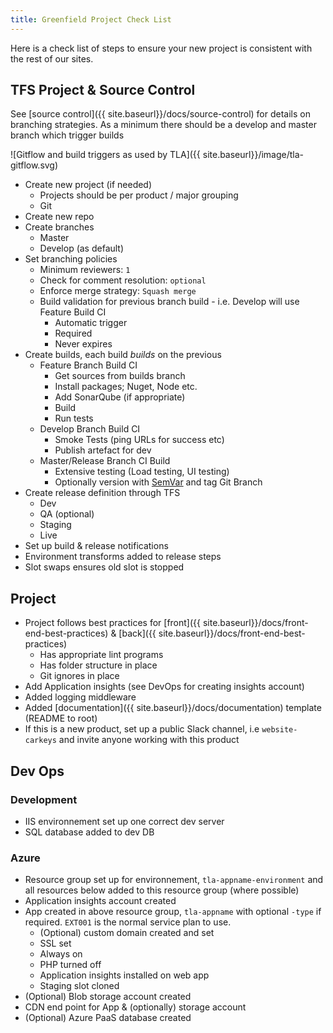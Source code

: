 ```yaml
---
title: Greenfield Project Check List
---
```


Here is a check list of steps to ensure your new project is consistent with the rest of our sites.

## TFS Project & Source Control

See [source control]({{ site.baseurl}}/docs/source-control) for details on branching strategies. As a minimum there should be a develop and master branch which trigger builds

![Gitflow and build triggers as used by TLA]({{ site.baseurl}}/image/tla-gitflow.svg)

- Create new project (if needed)
    - Projects should be per product / major grouping
    - Git
- Create new repo
- Create branches
    - Master
    - Develop (as default)
- Set branching policies
    - Minimum reviewers: `1`
    - Check for comment resolution: `optional`
    - Enforce merge strategy: `Squash merge`
    - Build validation for previous branch build - i.e. Develop will use Feature Build CI
        - Automatic trigger
        - Required
        - Never expires
- Create builds, each build _builds_ on the previous
    - Feature Branch Build CI
        - Get sources from builds branch
        - Install packages; Nuget, Node etc.
        - Add SonarQube (if appropriate)
        - Build
        - Run tests
    - Develop Branch Build CI
        - Smoke Tests (ping URLs for success etc)
        - Publish artefact for dev
    - Master/Release Branch CI Build
        - Extensive testing (Load testing, UI testing)
        - Optionally version with [SemVar](https://semver.org/) and tag Git Branch
- Create release definition through TFS
    - Dev
    - QA (optional)
    - Staging
    - Live
- Set up build & release notifications
- Environment transforms added to release steps
- Slot swaps ensures old slot is stopped

## Project

- Project follows best practices for [front]({{ site.baseurl}}/docs/front-end-best-practices) & [back]({{ site.baseurl}}/docs/front-end-best-practices)
    -  Has appropriate lint programs
    -  Has folder structure in place
    -  Git ignores in place
-  Add Application insights (see DevOps for creating insights account)
-  Added logging middleware
-  Added [documentation]({{ site.baseurl}}/docs/documentation) template (README to root)
-  If this is a new product, set up a public Slack channel, i.e `website-carkeys` and invite anyone working with this product

## Dev Ops

### Development

- IIS environnement set up one correct dev server
- SQL database added to dev DB

### Azure

- Resource group set up for environnement, `tla-appname-environment` and all resources below added to this resource group (where possible)
- Application insights account created
- App created in above resource group, `tla-appname` with optional `-type` if required. `EXT001` is the normal service plan to use.
    - (Optional) custom domain created and set
    - SSL set
    - Always on
    - PHP turned off
    - Application insights installed on web app
    - Staging slot cloned
- (Optional) Blob storage account created
- CDN end point for App & (optionally) storage account
- (Optional) Azure PaaS database created